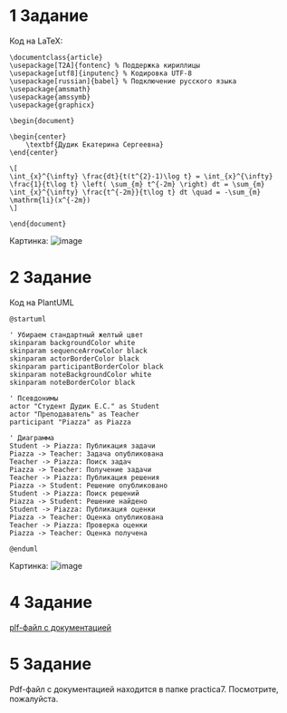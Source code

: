 # 1 Задание
Код на  LaTeX:
```
\documentclass{article}
\usepackage[T2A]{fontenc} % Поддержка кириллицы
\usepackage[utf8]{inputenc} % Кодировка UTF-8
\usepackage[russian]{babel} % Подключение русского языка
\usepackage{amsmath}
\usepackage{amssymb}
\usepackage{graphicx}

\begin{document}

\begin{center}
    \textbf{Дудик Екатерина Сергеевна}
\end{center}

\[
\int_{x}^{\infty} \frac{dt}{t(t^{2}-1)\log t} = \int_{x}^{\infty} \frac{1}{t\log t} \left( \sum_{m} t^{-2m} \right) dt = \sum_{m} \int_{x}^{\infty} \frac{t^{-2m}}{t\log t} dt \quad = -\sum_{m} \mathrm{li}(x^{-2m})
\]

\end{document}
```
Картинка:
![image]()

# 2 Задание
Код на PlantUML
```
@startuml

' Убираем стандартный желтый цвет
skinparam backgroundColor white
skinparam sequenceArrowColor black
skinparam actorBorderColor black
skinparam participantBorderColor black
skinparam noteBackgroundColor white
skinparam noteBorderColor black

' Псевдонимы
actor "Студент Дудик Е.С." as Student
actor "Преподаватель" as Teacher
participant "Piazza" as Piazza

' Диаграмма
Student -> Piazza: Публикация задачи
Piazza -> Teacher: Задача опубликована
Teacher -> Piazza: Поиск задач
Piazza -> Teacher: Получение задачи
Teacher -> Piazza: Публикация решения
Piazza -> Student: Решение опубликовано
Student -> Piazza: Поиск решений
Piazza -> Student: Решение найдено
Student -> Piazza: Публикация оценки
Piazza -> Teacher: Оценка опубликована
Teacher -> Piazza: Проверка оценки
Piazza -> Teacher: Оценка получена

@enduml
```
Картинка:
![image]()

# 4 Задание
[plf-файл с документацией](https://github.com/lckate/konfig_menegment/blob/main/practica7/refman1.pdf)
# 5 Задание
Pdf-файл с документацией находится в папке practica7. Посмотрите, пожалуйста.
[]()

